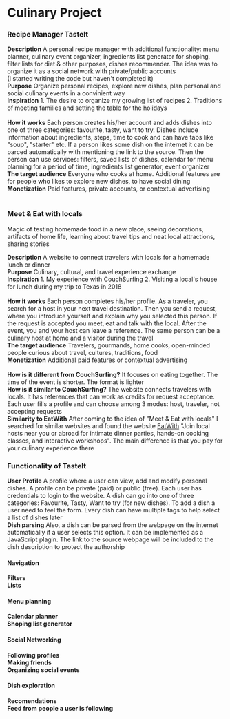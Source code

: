 # Culinary Project

### Recipe Manager TasteIt
<b>Description</b> A personal recipe manager with additional functionality: menu planner, culinary event organizer, ingredients list generator for shoping, filter lists for diet & other purposes, dishes recommender. The idea was to organize it as a social network with private/public accounts</br>
(I started writing the code but haven't completed it)</br>
<b>Purpose</b> Organize personal recipes, explore new dishes, plan personal and social culinary events in a convinient way</br>
<b>Inspiration</b> 1. The desire to organize my growing list of recipes 2. Traditions of meeting families and setting the table for the holidays</br> </br>
<b>How it works</b> Each person creates his/her account and adds dishes into one of three categories: favourite, tasty, want to try. Dishes include information about ingredients, steps, time to cook and can have tabs like "soup", "starter" etc. If a person likes some dish on the internet it can be parced automatically with mentioning the link to the source. Then the person can use services: filters, saved lists of dishes, calendar for menu planning for a period of time, ingredients list generator, event organizer</br>
<b>The target audience</b> Everyone who cooks at home. Additional features are for people who likes to explore new dishes, to have social dining</br> 
<b>Monetization</b> Paid features, private accounts, or contextual advertising</br> </br>


### Meet & Eat with locals
Magic of testing homemade food in a new place, seeing decorations, artifacts of home life, learning about travel tips and neat local attractions, sharing stories</br> 

<b>Description</b> A website to connect travelers with locals for a homemade lunch or dinner</br>
<b>Purpose</b> Culinary, cultural, and travel experience exchange</br>
<b>Inspiration</b> 1. My experience with CouchSurfing 2. Visiting a local's house for lunch during my trip to Texas in 2018</br> </br>
<b>How it works</b> Each person completes his/her profile. As a traveler, you search for a host in your next travel destination. Then you send a request, where you introduce yourself and explain why you selected this person. If the request is accepted you meet, eat and talk with the local. After the event, you and your host can leave a reference. The same person can be a culinary host at home and a visitor during the travel</br>
<b>The target audience</b> Travelers, gourmands, home cooks, open-minded people curious about travel, cultures, traditions, food</br> 
<b>Monetization</b> Additional paid features or contextual advertising</br> </br>
<b>How is it different from CouchSurfing?</b> It focuses on eating together. The time of the event is shorter. The format is lighter</br>
<b>How is it similar to CouchSurfing?</b> The website connects travelers with locals. It has references that can work as credits for request acceptance. Each user fills a profile and can choose among 3 modes: host, traveler, not accepting requests</br>
<b>Similarity to EatWith</b> After coming to the idea of "Meet & Eat with locals" I searched for similar websites and found the website [EatWith](https://www.eatwith.com/) "Join local hosts near you or abroad for intimate dinner parties, hands-on cooking classes, and interactive workshops". The main difference is that you pay for your culinary experience there

### Functionality of TasteIt
<b>User Profile</b> A profile where a user can view, add and modify personal dishes. A profile can be private (paid) or public (free). Each user has credentials to login to the website. A dish can go into one of three categories: Favourite, Tasty, Want to try (for new dishes). To add a dish a user need to feel the form. Every dish can have multiple tags to help select a list of dishes later</br>
<b>Dish parsing</b> Also, a dish can be parsed from the webpage on the internet automatically if a user selects this option. It can be implemented as a JavaScript plagin. The link to the source webpage will be included to the dish description to protect the authorship</br>
#### Navigation
<b>Filters</b> </br>
<b>Lists</b> </br>
#### Menu planning
<b>Calendar planner</b> </br>
<b>Shoping list generator</b> </br>
#### Social Networking
<b>Following profiles</b></br>
<b>Making friends</b></br>
<b>Organizing social events</b></br>
#### Dish exploration
<b>Recomendations</b> </br>
<b>Feed from people a user is following</b> </br>

